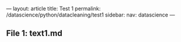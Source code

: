 —
layout: article
title: Test 1
permalink: /datascience/python/datacleaning/test1
sidebar:
  nav: datascience
—




## File 1: text1.md
